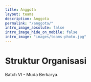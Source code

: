 ```yaml
---
title: Anggota
layout: teams
description: Anggota
permalink: "/anggota/"
intro_image_absolute: false
intro_image_hide_on_mobile: false
intro_image: "images/teams-photo.jpg"
---
```


# Struktur Organisasi

Batch VI - Muda Berkarya.
